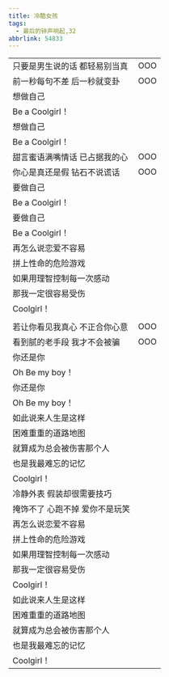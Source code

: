 ```yaml
---
title: 冷酷女孩
tags:
  - 最后的钟声响起,32
abbrlink: 54833
---
```

|      |      |
|--|--|
|只要是男生说的话 都轻易别当真|OOO|
|前一秒每句不差 后一秒就变卦|OOO|
|想做自己|      |
|Be a Coolgirl！|      |
|想做自己|      |
|Be a Coolgirl！|      |
|甜言蜜语满嘴情话 已占据我的心|OOO|
|你心是真还是假 钻石不说谎话|OOO|
|要做自己|      |
|Be a Coolgirl！|      |
|要做自己|      |
|Be a Coolgirl！|      |
|再怎么说恋爱不容易|      |
|拼上性命的危险游戏|      |
|如果用理智控制每一次感动|      |
|那我一定很容易受伤|      |
|Coolgirl！|      |
|      |      |
|若让你看见我真心 不正合你心意|OOO|
|看到腻的老手段 我才不会被骗|OOO|
|你还是你|      |
|Oh Be my boy！|      |
|你还是你|      |
|Oh Be my boy！|      |
|如此说来人生是这样|      |
|困难重重的道路地图|      |
|就算成为总会被伤害那个人|      |
|也是我最难忘的记忆|      |
|Coolgirl！|      |
|冷静外表 假装却很需要技巧|      |
|掩饰不了 心跑不掉 爱你不是玩笑|      |
|再怎么说恋爱不容易|      |
|拼上性命的危险游戏|      |
|如果用理智控制每一次感动|      |
|那我一定很容易受伤|      |
|Coolgirl！|      |
|如此说来人生是这样|      |
|困难重重的道路地图|      |
|就算成为总会被伤害那个人|      |
|也是我最难忘的记忆|      |
|Coolgirl！|      |